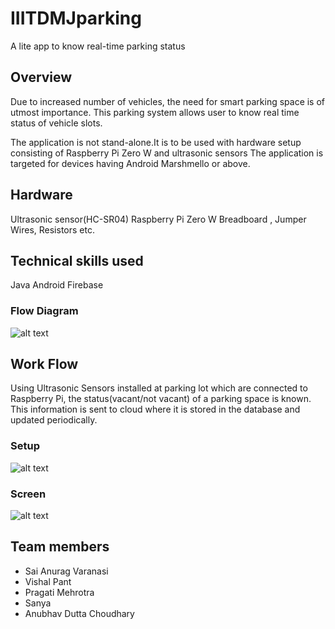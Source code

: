 # IIITDMJparking

A lite app to know real-time parking status

## Overview
Due to increased number of vehicles, the need for smart parking space is of utmost importance.
This parking system allows user to know real time status of vehicle slots.

The application is not stand-alone.It is to be used with hardware setup
consisting of Raspberry Pi Zero W and ultrasonic sensors
The application is targeted for devices having Android Marshmello or above.
## Hardware
Ultrasonic sensor(HC-SR04)
Raspberry Pi  Zero W 
Breadboard , Jumper Wires, Resistors etc.


## Technical skills used
Java
Android
Firebase

### Flow Diagram

![alt text](https://github.com/saianurag2/IIITDMJparking/blob/master/image/flow-chart.PNG)

## Work Flow
Using Ultrasonic Sensors installed at parking lot which are connected to Raspberry Pi,
the status(vacant/not vacant) of a parking space is known. This information is sent to
cloud where it is stored in the database and updated periodically.

### Setup

![alt text](https://github.com/saianurag2/IIITDMJparking/blob/master/image/setup.PNG)

### Screen

![alt text](https://github.com/saianurag2/IIITDMJparking/blob/master/image/wel_screen.PNG)


## Team members

* Sai Anurag Varanasi
* Vishal Pant
* Pragati Mehrotra
* Sanya
* Anubhav Dutta Choudhary

